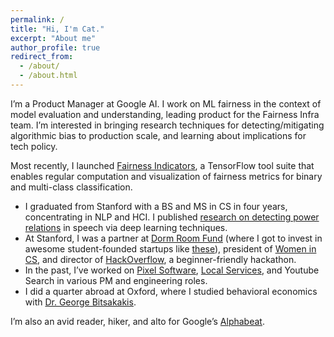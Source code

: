 ```yaml
---
permalink: /
title: "Hi, I'm Cat."
excerpt: "About me"
author_profile: true
redirect_from: 
  - /about/
  - /about.html
---
```

I’m a Product Manager at Google AI. I work on ML fairness in the context of model evaluation and understanding, leading product for the Fairness Infra team. I’m interested in bringing research techniques for detecting/mitigating algorithmic bias to production scale, and learning about implications for tech policy. 

Most recently, I launched [Fairness Indicators](https://ai.googleblog.com/2019/12/fairness-indicators-scalable.html), a TensorFlow tool suite that enables regular computation and visualization of fairness metrics for binary and multi-class classification. 

* I graduated from Stanford with a BS and MS in CS in four years, concentrating in NLP and HCI. I published [research on detecting power relations](https://www.aclweb.org/anthology/W18-4511/) in speech via deep learning techniques. 
* At Stanford, I was a partner at [Dorm Room Fund](https://medium.com/@dormroomfund/the-26-students-powering-entrepreneurship-meet-dorm-room-funds-new-partners-2a2d83d7c9f0) (where I got to invest in awesome student-founded startups like [these](https://www.dormroomfund.com/companies)), president of [Women in CS](https://medium.com/@stanford.wics/a-welcome-note-from-the-wics-presidents-9a8cb33827b0), and director of [HackOverflow](http://web.stanford.edu/group/wics/hackoverflow/spr2016/), a beginner-friendly hackathon. 
* In the past, I’ve worked on [Pixel Software](https://events.google.com/io/schedule/events/08837fc5-b49c-4ac5-b5d5-ff2bf3869a48), [Local Services](https://ads.google.com/local-services-ads/), and Youtube Search in various PM and engineering roles. 
* I did a quarter abroad at Oxford, where I studied behavioral economics with [Dr. George Bitsakakis](https://www.linkedin.com/in/georgebitsakakis/?originalSubdomain=uk).  

I’m also an avid reader, hiker, and alto for Google’s [Alphabeat](https://www.techapella.org/alphabeat). 

